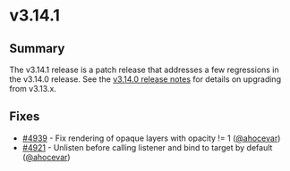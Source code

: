 # v3.14.1

## Summary

The v3.14.1 release is a patch release that addresses a few regressions in the v3.14.0 release.  See the [v3.14.0 release notes](https://github.com/openlayers/ol3/releases/tag/v3.14.0) for details on upgrading from v3.13.x.

## Fixes

* [#4939](https://github.com/openlayers/ol3/pull/4939) - Fix rendering of opaque layers with opacity != 1 ([@ahocevar](https://github.com/ahocevar))
 * [#4921](https://github.com/openlayers/ol3/pull/4921) - Unlisten before calling listener and bind to target by default ([@ahocevar](https://github.com/ahocevar))
